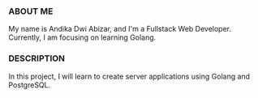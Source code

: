 ### ABOUT ME

My name is Andika Dwi Abizar, and I'm a Fullstack Web Developer. Currently, I am focusing on learning Golang.

### DESCRIPTION

In this project, I will learn to create server applications using Golang and PostgreSQL.
